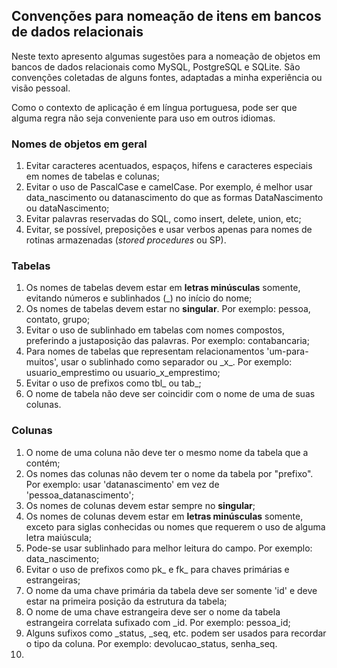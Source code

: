 ## Convenções para nomeação de itens em bancos de dados relacionais

Neste texto apresento algumas sugestões para a nomeação de objetos em bancos de dados relacionais como MySQL, PostgreSQL e SQLite. São convenções coletadas de alguns fontes, adaptadas a minha experiência ou visão pessoal.

Como o contexto de aplicação é em língua portuguesa, pode ser que alguma regra não seja conveniente para uso em outros idiomas.

### Nomes de objetos em geral
1. Evitar caracteres acentuados, espaços, hifens e caracteres especiais em nomes de tabelas e colunas;
2. Evitar o uso de PascalCase e camelCase. Por exemplo, é melhor usar data_nascimento ou datanascimento do que as formas DataNascimento ou dataNascimento;
3. Evitar palavras reservadas do SQL, como insert, delete, union, etc;
4. Evitar, se possível, preposições e usar verbos apenas para nomes de rotinas armazenadas (*stored procedures* ou SP).

### Tabelas
1. Os nomes de tabelas devem estar em **letras minúsculas** somente, evitando números e sublinhados (\_) no início do nome;
2. Os nomes de tabelas devem estar no **singular**. Por exemplo: pessoa, contato, grupo;
3. Evitar o uso de sublinhado em tabelas com nomes compostos, preferindo a justaposição das palavras. Por exemplo: contabancaria;
4. Para nomes de tabelas que representam relacionamentos 'um-para-muitos', usar o sublinhado como separador ou \_x_. Por exemplo: usuario_emprestimo ou usuario_x_emprestimo;
5. Evitar o uso de prefixos como tbl_ ou tab_;
6. O nome de tabela não deve ser coincidir com o nome de uma de suas colunas.

### Colunas
1. O nome de uma coluna não deve ter o mesmo nome da tabela que a contém;
2. Os nomes das colunas não devem ter o nome da tabela por "prefixo". Por exemplo: usar 'datanascimento' em vez de 'pessoa_datanascimento'; 
3. Os nomes de colunas devem estar sempre no **singular**;
4. Os nomes de colunas devem estar em **letras minúsculas** somente, exceto para siglas conhecidas ou nomes que requerem o uso de alguma letra maiúscula;
5. Pode-se usar sublinhado para melhor leitura do campo. Por exemplo: data_nascimento;
6. Evitar o uso de prefixos como pk_ e fk_ para chaves primárias e estrangeiras;
7. O nome da uma chave primária da tabela deve ser somente 'id' e deve estar na primeira posição da estrutura da tabela;
8. O nome de uma chave estrangeira deve ser o nome da tabela estrangeira correlata sufixado com \_id. Por exemplo: pessoa_id;
9. Alguns sufixos como \_status, \_seq, etc. podem ser usados para recordar o tipo da coluna. Por exemplo: devolucao_status, senha_seq.
10. 
